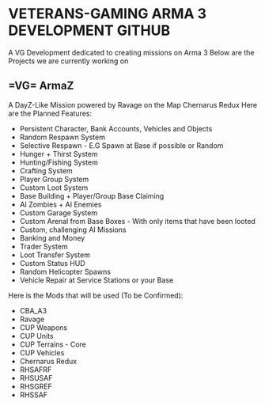 # VETERANS-GAMING ARMA 3 DEVELOPMENT GITHUB
A VG Development dedicated to creating missions on Arma 3
Below are the Projects we are currently working on
## =VG= ArmaZ
A DayZ-Like Mission powered by Ravage on the Map Chernarus Redux
Here are the Planned Features:
* Persistent Character, Bank Accounts, Vehicles and Objects
* Random Respawn System
* Selective Respawn - E.G Spawn at Base if possible or Random
* Hunger + Thirst System
* Hunting/Fishing System
* Crafting System
* Player Group System
* Custom Loot System
* Base Building + Player/Group Base Claiming
* AI Zombies + AI Enemies
* Custom Garage System
* Custom Arenal from Base Boxes - With only items that have been looted
* Custom, challenging AI Missions
* Banking and Money
* Trader System
* Loot Transfer System
* Custom Status HUD
* Random Helicopter Spawns
* Vehicle Repair at Service Stations or your Base

Here is the Mods that will be used (To be Confirmed):
* CBA_A3
* Ravage
* CUP Weapons
* CUP Units
* CUP Terrains - Core
* CUP Vehicles
* Chernarus Redux
* RHSAFRF
* RHSUSAF
* RHSGREF
* RHSSAF
